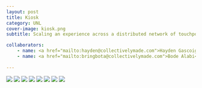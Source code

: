 ```yaml
---
layout: post
title: Kiosk
category: UNL
cover-image: kiosk.png
subtitle: Scaling an experience across a distributed network of touchpoints

collaborators:
    - name: <a href="mailto:hayden@collectivelymade.com">Hayden Gascoigne</a>
    - name: <a href="mailto:bringbota@collectivelymade.com">Bode Alabi</a>
  
---
```

<!-- Scan NCARD for quick information about the student.

- What information needs to be accessed? 
- What if I don’t have my NCARD? 
- My NCARD is in my wallet, and I’m lazy. 
- Scanner locked in or on a chord? 
- Can I type in the info on my own? 
- Is bypassing the scan an option? 
- Is quick access scan, like access to buildings on campus, an option? 
- Do I have to scan the barcode?
- It’s in my wallet, facefront. Barcode is on the back.  

Again, I’m lazy. 

- Do I just have to overcome my laziness? 
- If people can get their NCARDS out to go to the Rec, they can get it out 

for Tech-KNOWLEDGE-y? 

- Options for both exist. 
- On a chord might be a hassle in the office (Brace) 
- It might be a benefit in some of the more public kiosks. -->

<img src="{{ site.baseurl }}/img/Student_Technology_Scanner_Options.jpg" />
<img src="{{ site.baseurl }}/img/Scanner_v2.png" />
<img src="{{ site.baseurl }}/img/kiosk-mock-up.jpg" />
<img src="{{ site.baseurl }}/img/kiosk-sketch-1.jpg" />
<img src="{{ site.baseurl }}/img/kiosk-in-prog.jpg" />
<img src="{{ site.baseurl }}/img/kiosk-wiring-layout.jpg" />
<img src="{{ site.baseurl }}/img/kiosk-wiring.jpg" />
<img src="{{ site.baseurl }}/img/kiosk-final.jpg" />